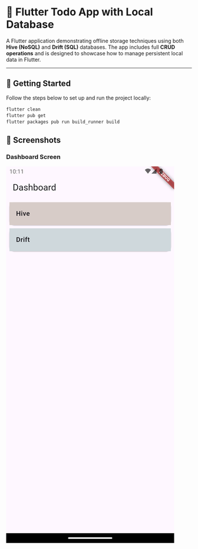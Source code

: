# 📝 Flutter Todo App with Local Database

A Flutter application demonstrating offline storage techniques using both **Hive (NoSQL)** and **Drift (SQL)** databases. The app includes full **CRUD operations** and is designed to showcase how to manage persistent local data in Flutter.

---

## 🚀 Getting Started

Follow the steps below to set up and run the project locally:

```bash
flutter clean
flutter pub get
flutter packages pub run build_runner build

```

## 📸 Screenshots

### Dashboard Screen
![Dashboard Screen](assets/screenshots/dashboard.png)
